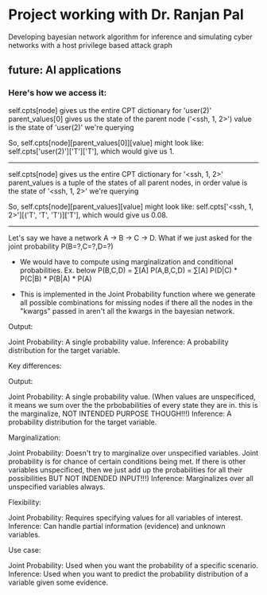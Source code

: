 # Project working with Dr. Ranjan Pal

Developing bayesian network algorithm for inference and simulating cyber networks with a host privilege based attack graph

## future: AI applications


### Here's how we access it:

self.cpts[node] gives us the entire CPT dictionary for 'user(2)'
parent_values[0] gives us the state of the parent node ('<ssh, 1, 2>')
value is the state of 'user(2)' we're querying

So, self.cpts[node][parent_values[0]][value] might look like:
self.cpts['user(2)']['T']['T'], which would give us 1.

------------------------------

self.cpts[node] gives us the entire CPT dictionary for '<ssh, 1, 2>'
parent_values is a tuple of the states of all parent nodes, in order
value is the state of '<ssh, 1, 2>' we're querying

So, self.cpts[node][parent_values][value] might look like:
self.cpts['<ssh, 1, 2>'][('T', 'T', 'T')]['T'], which would give us 0.08.

--------------------------------
Let's say we have a network A -> B -> C -> D. What if we just asked for the joint probability P(B=?,C=?,D=?)
* We would have to compute using marginalization and conditional probabilities. Ex. below
P(B,C,D) = ∑[A] P(A,B,C,D) = ∑[A] P(D|C) * P(C|B) * P(B|A) * P(A)

* This is implemented in the Joint Probability function where we generate all possible combinations for missing nodes
if there all the nodes in the "kwargs" passed in aren't all the kwargs in the bayesian network.



Output:

Joint Probability: A single probability value.
Inference: A probability distribution for the target variable.

Key differences:

Output:

Joint Probability: A single probability value. (When values are unspecificed, it means we sum over the the prbobabilities of every state they are in.
this is the marginalize, NOT INTENDED PURPOSE THOUGH!!!)
Inference: A probability distribution for the target variable.


Marginalization:

Joint Probability: Doesn't try to marginalize over unspecified variables. Joint probability is for chance of certain conditions being met. If there is other variables unspecificed, then we just add up the probabilities for all their possibilities BUT NOT INDENDED INPUT!!!)
Inference: Marginalizes over all unspecified variables always.


Flexibility:

Joint Probability: Requires specifying values for all variables of interest.
Inference: Can handle partial information (evidence) and unknown variables.


Use case:

Joint Probability: Used when you want the probability of a specific scenario.
Inference: Used when you want to predict the probability distribution of a variable given some evidence.